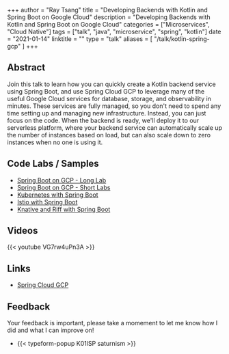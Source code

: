 +++
author = "Ray Tsang"
title = "Developing Backends with Kotlin and Spring Boot on Google Cloud"
description = "Developing Backends with Kotlin and Spring Boot on Google Cloud"
categories = ["Microservices", "Cloud Native"]
tags = ["talk", "java", "microservice", "spring", "kotlin"]
date = "2021-01-14"
linktitle = ""
type = "talk"
aliases = [
  "/talk/kotlin-spring-gcp"
]
+++

## Abstract
Join this talk to learn how you can quickly create a Kotlin backend service using Spring Boot, and use Spring Cloud GCP to leverage many of the useful Google Cloud services for database, storage, and observability in minutes. These services are fully managed, so you don't need to spend any time setting up and managing new infrastructure. Instead, you can just focus on the code. When the backend is ready, we'll deploy it to our serverless platform, where your backend service can automatically scale up the number of instances based on load, but can also scale down to zero instances when no one is using it.


## Code Labs / Samples
- [Spring Boot on GCP - Long Lab](http://bit.ly/spring-gcp-lab)
- [Spring Boot on GCP - Short Labs](http://gcplab.me/spring)
- [Kubernetes with Spring Boot](http://bit.ly/k8s-lab)
- [Istio with Spring Boot](http://bit.ly/istio-lab)
- [Knative and Riff with Spring Boot](http://bit.ly/spring-riff-lab)

## Videos
{{< youtube VG7rw4uPn3A >}}

## Links
- [Spring Cloud GCP](http://cloud.spring.io/spring-cloud-gcp)

## Feedback
Your feedback is important, please take a momement to let me know how I did and what I can improve on!

- {{< typeform-popup K01lSP saturnism >}}


